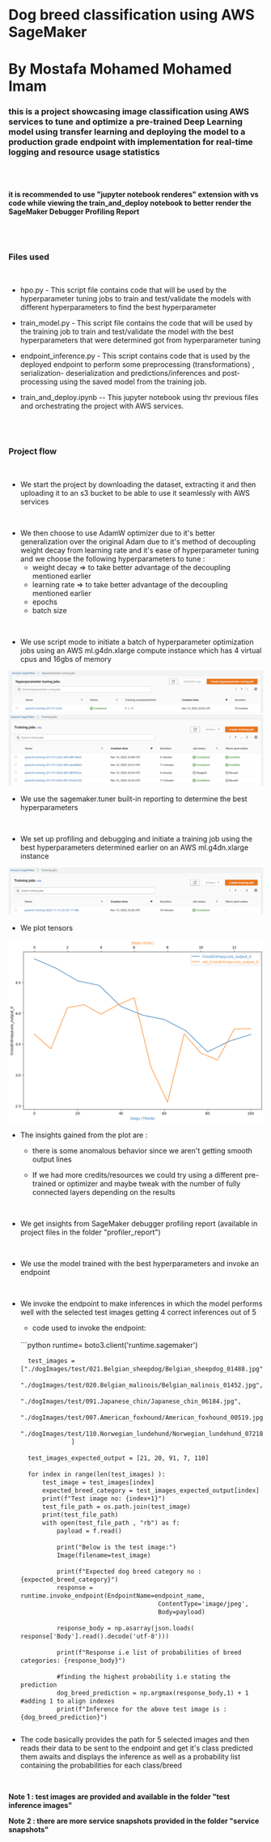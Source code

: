 # Dog breed classification  using AWS SageMaker
# By Mostafa Mohamed Mohamed Imam




### this is a project showcasing image classification using AWS services to tune and optimize a pre-trained Deep Learning model using transfer learning and deploying the model to a production grade endpoint with implementation for real-time logging and resource usage statistics 

<br>
<br>

**it is recommended to use "jupyter notebook renderes" extension with vs code while viewing the train_and_deploy notebook to better render the SageMaker Debugger Profiling Report**

<br>
<br>

### Files used

<br>

- hpo.py - This script file contains code that will be used by the hyperparameter tuning jobs to train and test/validate the models with different hyperparameters to find the best hyperparameter

- train_model.py - This script file contains the code that will be used by the training job to train and test/validate the model with the best hyperparameters that were determined got from hyperparameter tuning

- endpoint_inference.py - This script contains code that is used by the deployed endpoint to perform some preprocessing (transformations) , serialization- deserialization and predictions/inferences and post-processing using the saved model from the training job.

- train_and_deploy.ipynb -- This jupyter notebook using thr previous files and orchestrating the project with AWS services.

<br>
<br>

### Project flow

<br>

- We start the project by downloading the dataset, extracting it and then uploading it to an s3 bucket to be able to use it seamlessly with AWS services

<br>

- We then choose to use AdamW optimizer due to it's better generalization over the original Adam due to it's method of decoupling weight decay from learning rate and it's ease of hyperparameter tuning and we choose the following hyperparameters to tune :
    - weight decay => to take better advantage of the decoupling mentioned earlier
    - learning rate => to take better advantage of the decoupling mentioned earlier
    - epochs
    - batch size

<br>

- We use script mode to initiate a batch of hyperparameter optimization jobs using an AWS ml.g4dn.xlarge compute instance which has 4 virtual cpus and 16gbs of memory

<img src="service snapshots\hpo-tuning job  Screenshot 2022-11-16 011859.png" alt="hpo jobs snapshot" title="hpo jobs">

<img src="service snapshots\training jobs for hpo   Screenshot 2022-11-16 012055.png" alt="hpo jobs snapshot" title="hpo jobs">

<br>

- We use the sagemaker.tuner built-in reporting to determine the best hyperparameters

<br>

- We set up profiling and debugging and initiate a training job using the best hyperparameters determined earlier on an AWS ml.g4dn.xlarge instance

<img src="service snapshots\training job  Screenshot 2022-11-16 014516.png" alt="training job snapshot" title="training jobs">


<br>

- We plot tensors 

<img src="service snapshots\plot  Screenshot 2022-11-16 033629.png" alt="tensor plot snapshot" title="tesnor plot">



- The insights gained from the plot are :

    - there is some anomalous behavior since we aren't getting smooth output lines 

    - If we had more credits/resources we could try using a different pre-trained or optimizer and maybe tweak with the number of fully connected layers depending on the results

<br>

- We get insights from SageMaker debugger profiling report (available in project files in the folder "profiler_report")

<br>

- We use the model trained with the best hyperparameters and invoke an endpoint 

<br>

- We invoke the endpoint to make inferences in which the model performs well with the selected test images getting 4 correct inferences out of 5

    - code used to invoke the endpoint: 
    <br>
    ```python
    runtime= boto3.client('runtime.sagemaker')

        test_images = ["./dogImages/test/021.Belgian_sheepdog/Belgian_sheepdog_01488.jpg",
                    "./dogImages/test/020.Belgian_malinois/Belgian_malinois_01452.jpg",
                    "./dogImages/test/091.Japanese_chin/Japanese_chin_06184.jpg",
                    "./dogImages/test/007.American_foxhound/American_foxhound_00519.jpg",
                    "./dogImages/test/110.Norwegian_lundehund/Norwegian_lundehund_07218.jpg"
                    ]

        test_images_expected_output = [21, 20, 91, 7, 110]

        for index in range(len(test_images) ):
            test_image = test_images[index]
            expected_breed_category = test_images_expected_output[index]
            print(f"Test image no: {index+1}")
            test_file_path = os.path.join(test_image)
            print(test_file_path)
            with open(test_file_path , "rb") as f:
                payload = f.read()
                
                print("Below is the test image:")
                Image(filename=test_image)
                
                print(f"Expected dog breed category no : {expected_breed_category}")
                response = runtime.invoke_endpoint(EndpointName=endpoint_name,
                                            ContentType='image/jpeg',
                                            Body=payload)
                
                response_body = np.asarray(json.loads( response['Body'].read().decode('utf-8')))
                
                print(f"Response i.e list of probabilities of breed categories: {response_body}")
                
                #finding the highest probability i.e stating the prediction
                dog_breed_prediction = np.argmax(response_body,1) + 1 #adding 1 to align indexes
                print(f"Inference for the above test image is : {dog_breed_prediction}")
    ```
    
- The code basically provides the path for 5 selected images and then reads their data to be sent to the endpoint and get it's class predicted them awaits and displays the inference as well as a probability list containing the probabilities for each class/breed

<br>

**Note 1 : test images are provided and available in the folder "test inference images"**

**Note 2 : there are more service snapshots provided in the folder "service snapshots"**
